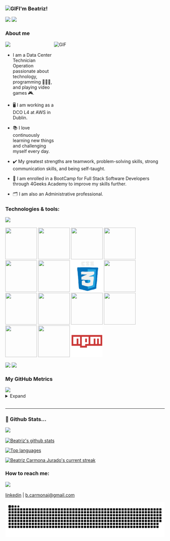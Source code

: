 ### I'm Beatriz! <img align="left" alt="GIF" src="https://www.gifsanimados.org/data/media/1629/videojuego-imagen-animada-0009.gif" border="0" alt="videojuego-imagen-animada-0009"/>

<img src="https://user-images.githubusercontent.com/74038190/212284158-e840e285-664b-44d7-b79b-e264b5e54825.gif"/>

<img src="https://user-images.githubusercontent.com/74038190/212284100-561aa473-3905-4a80-b561-0d28506553ee.gif"/>

### About me

<img src="https://user-images.githubusercontent.com/74038190/212284100-561aa473-3905-4a80-b561-0d28506553ee.gif"/>

<img align="right" alt="GIF" src="https://user-images.githubusercontent.com/74038190/212748842-9fcbad5b-6173-4175-8a61-521f3dbb7514.gif" width="350" height="350"/>

- I am a Data Center Technician Operation passionate about technology, programming 👩🏼‍💻, and playing video games 🎮.

- 🖥️ I am working as a DCO L4 at AWS in Dublin.

- 📚 I love continuously learning new things and challenging myself every day.

- ✔️ My greatest strengths are teamwork, problem-solving skills, strong communication skills, and being self-taught.

- 📌 I am enrolled in a BootCamp for Full Stack Software Developers through 4Geeks Academy to improve my skills further.

- 🗂️ I am also an Administrative professional.

### Technologies & tools:

<img src="https://user-images.githubusercontent.com/74038190/212284100-561aa473-3905-4a80-b561-0d28506553ee.gif"/>

<p>
  <img src="https://user-images.githubusercontent.com/74038190/212257454-16e3712e-945a-4ca2-b238-408ad0bf87e6.gif" width="100" height="100"/>
  <img src="https://user-images.githubusercontent.com/74038190/212257472-08e52665-c503-4bd9-aa20-f5a4dae769b5.gif" width="100" height="100"/>
  <img src="https://user-images.githubusercontent.com/74038190/212257468-1e9a91f1-b626-4baa-b15d-5c385dfa7ed2.gif" width="100" height="100"/>         
  <img src="https://user-images.githubusercontent.com/74038190/212257465-7ce8d493-cac5-494e-982a-5a9deb852c4b.gif" width="100" height="100"/>  
  <img src="https://user-images.githubusercontent.com/74038190/212281775-b468df30-4edc-4bf8-a4ee-f52e1aaddc86.gif" width="100" height="100"/>
  <img src="https://user-images.githubusercontent.com/74038190/212257467-871d32b7-e401-42e8-a166-fcfd7baa4c6b.gif" width="100" height="100"/>
  <img src="https://raw.githubusercontent.com/beingabeer/beingabeer/master/logo/css.gif" width="100" height="100"/>
  <img src="https://th.bing.com/th/id/R.d914d51a88a57405aa2e92d6e039d559?rik=T9ClXP7Vn6dN1g&pid=ImgRaw&r=0" width="100" height="100"/>
  <img src="https://cdn.hashnode.com/res/hashnode/image/upload/v1705116187638/b3a314d9-d8b1-4a0c-91da-259f588bb470.gif?w=1600&h=840&fit=crop&crop=entropy&auto=format,compress&gif-q=60&format=webm" width="100" height="100"/>
  <img src="https://user-images.githubusercontent.com/74038190/212280805-9bcb336b-8c55-46a8-abf8-ff286ab55472.gif" width="100" height="100"/>
  <img src="https://user-images.githubusercontent.com/74038190/212281763-e6ecd7ef-c4aa-45b6-a97c-f33f6bb592bd.gif" width="100" height="100"/>
  <img src="https://creazilla-store.fra1.digitaloceanspaces.com/icons/3253956/jest-icon-md.png" width="100" height="100"/>
  <img src="https://www.pngkit.com/png/full/519-5190290_bash-shell.png" width="100" height="100"/>
  <img src="https://th.bing.com/th/id/R.7fab22aa36129fe121d6d45610a52b5d?rik=%2fiti6LU47Af1EQ&riu=http%3a%2f%2fwww.quickembed.com%2fTools%2fShop%2fUploadPhotos%2f2010%2flinuxlogo.gif&ehk=z14KCHVMBWJWgWtD8QcSGSzA3YvsJTBZHmHL5Yzz%2fY4%3d&risl=&pid=ImgRaw&r=0" width="100" height="100"/>
  <img src="https://github.com/devicons/devicon/blob/master/icons/npm/npm-original-wordmark.svg" title="NPM" **alt="NPM" width="100" height="100"/> 
</p>

<img src="https://user-images.githubusercontent.com/74038190/212284100-561aa473-3905-4a80-b561-0d28506553ee.gif"/>

<img src="https://github-readme-activity-graph.vercel.app/graph?username=Ruubia&bg_color=161b22&color=ffffff&line=d5d5d5&point=a76c6c&area=true&hide_border=true&hide_title=true" />

### My GitHub Metrics

<img src="https://user-images.githubusercontent.com/74038190/212284100-561aa473-3905-4a80-b561-0d28506553ee.gif"/>

<details>
  <summary>Expand</summary> 

![Metrics](./github-metrics.svg)


</details>                     
<br>
<hr>

### 👾 Github Stats...

<img src="https://user-images.githubusercontent.com/74038190/212284100-561aa473-3905-4a80-b561-0d28506553ee.gif"/>


 [![Beatriz's github stats](https://bad-apple-github-readme.vercel.app/api?username=Ruubia&show_icons=true&count_private=true&line_height=20&icon_color=00b3ff&theme=blue-green&title_color=00b3ff)](#)
 
 [![Top languages](https://github-readme-mwendwa.vercel.app/api/top-langs/?username=Ruubia&layout=compact&count_private=true&theme=blue-green&title_color=00b3ff)](#)

[![Beatriz Carmona Jurado's current streak](https://streak-stats.demolab.com/?user=Ruubia&count_private=true&theme=blue-green&title_color=00b3ff)](#)

### How to reach me: 

<img src="https://user-images.githubusercontent.com/74038190/212284100-561aa473-3905-4a80-b561-0d28506553ee.gif"/>

[linkedin](https://www.linkedin.com/in/beatrizcarmonajurado/) | b.carmonaj@gmail.com


<picture>
  <source media="(prefers-color-scheme: dark)" srcset="https://raw.githubusercontent.com/platane/platane/output/github-contribution-grid-snake-dark.svg">
  <source media="(prefers-color-scheme: light)" srcset="https://raw.githubusercontent.com/platane/platane/output/github-contribution-grid-snake.svg">
  <img alt="github contribution grid snake animation" src="https://raw.githubusercontent.com/platane/platane/output/github-contribution-grid-snake.svg">
</picture>
